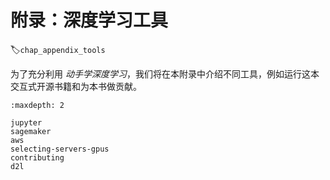 # 附录：深度学习工具
:label:`chap_appendix_tools`

为了充分利用 *动手学深度学习*，我们将在本附录中介绍不同工具，例如运行这本交互式开源书籍和为本书做贡献。

```toc
:maxdepth: 2

jupyter
sagemaker
aws
selecting-servers-gpus
contributing
d2l
```
